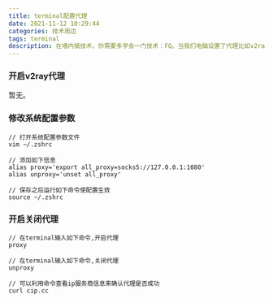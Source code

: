 ```yaml
---
title: terminal配置代理
date: 2021-11-12 10:29:44
categories: 技术周边
tags: terminal
description: 在墙内搞技术，你需要多学会一门技术：FQ。当我们电脑设置了代理比如v2ray，浏览器访问外网没有问题，但是terminal却依然不能连接外网。下面就来介绍如果配置terminal，使之可以访问外网。
---
```


### 开启v2ray代理
暂无。

### 修改系统配置参数

```
// 打开系统配置参数文件
vim ~/.zshrc

// 添加如下信息
alias proxy='export all_proxy=socks5://127.0.0.1:1080'
alias unproxy='unset all_proxy'

// 保存之后运行如下命令使配置生效
source ~/.zshrc
```



### 开启关闭代理

```
// 在terminal输入如下命令,开启代理
proxy

// 在terminal输入如下命令,关闭代理
unproxy

// 可以利用命令查看ip服务商信息来确认代理是否成功
curl cip.cc
```



